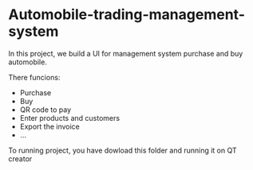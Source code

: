 # Automobile-trading-management-system

In this project, we build a UI for management system purchase and buy automobile.

There funcions:

+ Purchase
+ Buy
+ QR code to pay
+ Enter products and customers
+ Export the invoice
+ ...

To running project, you have dowload this folder and running it on QT creator

